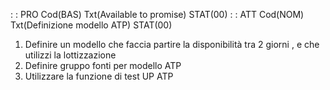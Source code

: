  :  : PRO Cod(BAS) Txt(Available to promise) STAT(00)
 :  : ATT Cod(NOM) Txt(Definizione modello ATP) STAT(00)
01. Definire un modello che faccia partire la disponibilità tra 2 giorni , e che utilizzi la lottizzazione
02. Definire gruppo fonti per modello ATP
03. Utilizzare la funzione di test UP ATP
